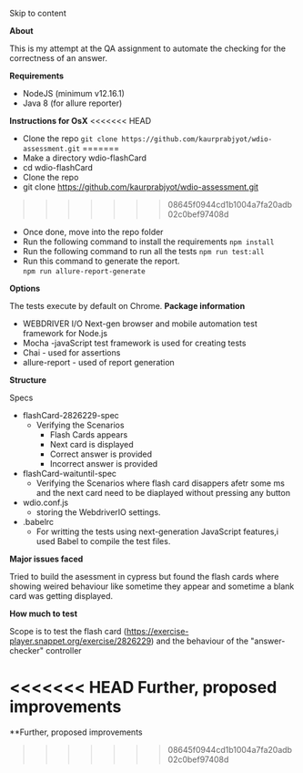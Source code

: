 


Skip to content

**About**

This is my attempt at the QA assignment to automate the checking for the correctness of an answer.

**Requirements**
- NodeJS (minimum v12.16.1)
- Java 8 (for allure reporter)
  
**Instructions for OsX**
<<<<<<< HEAD
- Clone the repo  `git clone https://github.com/kaurprabjyot/wdio-assessment.git`
=======
- Make a directory wdio-flashCard
- cd wdio-flashCard
- Clone the repo
- git clone https://github.com/kaurprabjyot/wdio-assessment.git
>>>>>>> 08645f0944cd1b1004a7fa20adb02c0bef97408d
- Once done, move into the repo folder
- Run the following command to install the requirements
    `npm install`
- Run the following command to run all the tests
   `npm run test:all`
- Run this command to generate the report.     
  `npm run allure-report-generate`

**Options**

The tests execute by default on Chrome.
**Package information** 
  - WEBDRIVER I/O Next-gen browser and mobile automation test framework for Node.js
  - Mocha -javaScript test framework is used for creating tests
  - Chai - used for assertions
  - allure-report - used of report generation

**Structure**

Specs
  - flashCard-2826229-spec 
    - Verifying the Scenarios 
      - Flash Cards appears
      - Next card is displayed
      - Correct answer is provided
      - Incorrect answer is provided
  - flashCard-waituntil-spec
    - Verifying the Scenarios where flash card disappers afetr some ms and the next card need to be diaplayed without pressing any button
  - wdio.conf.js
    - storing the WebdriverIO settings.
  - .babelrc 
    - For writting the  tests using next-generation JavaScript features,i used Babel to compile the test files.

**Major issues faced**

Tried to build the asessment in cypress but found the flash cards where showing weired behaviour like sometime they appear and sometime a blank card was getting displayed.

**How much to test**

Scope is to test the flash card (https://exercise-player.snappet.org/exercise/2826229) and the behaviour of the "answer-checker" controller 

<<<<<<< HEAD
**Further, proposed improvements**
=======
**Further, proposed improvements

>>>>>>> 08645f0944cd1b1004a7fa20adb02c0bef97408d
